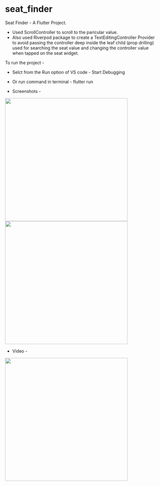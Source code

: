 # seat_finder

Seat Finder - A Flutter Project.
- Used ScrollController to scroll to the paricular value.
- Also used Riverpod package to create a TextEditingController Provider to avoid passing the controller deep inside the leaf child (prop drilling) used for searching the seat value and changing the controller value when tapped on the seat widget.

To run the project -
- Selct from the Run option of VS code - Start Debugging
- Or run command in terminal - flutter run

- Screenshots -
<img height="400" src="https://github.com/aakashx58/seat_finder/assets/106716824/2c93f257-37f9-4284-a80e-901acfb4b6ce">

<img height="400" src="https://github.com/aakashx58/seat_finder/assets/106716824/1f013c03-4843-45d4-85b2-ce0d9c102ef1">


- Video -
<img height="400" src="https://github.com/aakashx58/seat_finder/assets/106716824/24a4faac-a101-4ac6-8086-cd9f0c15fbef">
  

